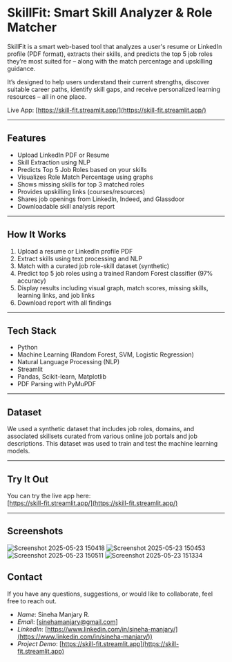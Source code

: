 # SkillFit: Smart Skill Analyzer & Role Matcher

SkillFit is a smart web-based tool that analyzes a user's resume or LinkedIn profile (PDF format), extracts their skills, and predicts the top 5 job roles they’re most suited for – along with the match percentage and upskilling guidance.

It’s designed to help users understand their current strengths, discover suitable career paths, identify skill gaps, and receive personalized learning resources – all in one place.

Live App: [https://skill-fit.streamlit.app/](https://skill-fit.streamlit.app/)

---

## Features

- Upload LinkedIn PDF or Resume
- Skill Extraction using NLP
- Predicts Top 5 Job Roles based on your skills
- Visualizes Role Match Percentage using graphs
- Shows missing skills for top 3 matched roles
- Provides upskilling links (courses/resources)
- Shares job openings from LinkedIn, Indeed, and Glassdoor
- Downloadable skill analysis report

---

## How It Works

1. Upload a resume or LinkedIn profile PDF
2. Extract skills using text processing and NLP
3. Match with a curated job role-skill dataset (synthetic)
4. Predict top 5 job roles using a trained Random Forest classifier (97% accuracy)
5. Display results including visual graph, match scores, missing skills, learning links, and job links
6. Download report with all findings

---

## Tech Stack

- Python  
- Machine Learning (Random Forest, SVM, Logistic Regression)  
- Natural Language Processing (NLP)  
- Streamlit  
- Pandas, Scikit-learn, Matplotlib  
- PDF Parsing with PyMuPDF

---

## Dataset

We used a synthetic dataset that includes job roles, domains, and associated skillsets curated from various online job portals and job descriptions. This dataset was used to train and test the machine learning models.

---

## Try It Out

You can try the live app here:  
[https://skill-fit.streamlit.app/](https://skill-fit.streamlit.app/)

---

## Screenshots
![Screenshot 2025-05-23 150418](https://github.com/user-attachments/assets/477c0525-62f0-4205-a006-6cb70fa0f522)
![Screenshot 2025-05-23 150453](https://github.com/user-attachments/assets/a58790fe-72e3-4637-9b6c-2de09ccefc73)
![Screenshot 2025-05-23 150511](https://github.com/user-attachments/assets/426c45b7-ee8f-4a75-a0ef-7ac7f47e4876)
![Screenshot 2025-05-23 151334](https://github.com/user-attachments/assets/cc90ece2-9f0c-4cc8-b66c-3cec4a211bbe)


## Contact

If you have any questions, suggestions, or would like to collaborate, feel free to reach out.

- *Name*: Sineha Manjary R.
- *Email*: [sinehamanjary@gmail.com]
- *LinkedIn*: [https://www.linkedin.com/in/sineha-manjary/](https://www.linkedin.com/in/sineha-manjary/))
- *Project Demo*: [https://skill-fit.streamlit.app](https://skill-fit.streamlit.app)
